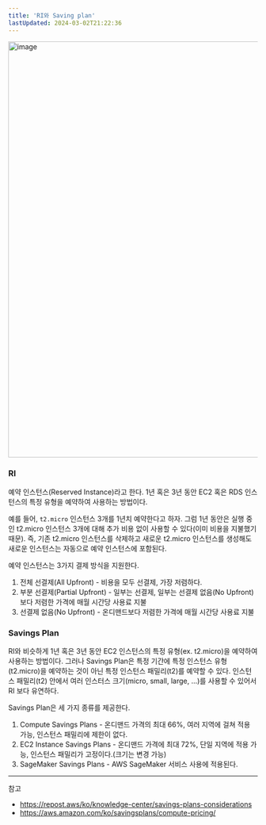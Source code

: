 ```yaml
---
title: 'RI와 Saving plan'
lastUpdated: 2024-03-02T21:22:36
---
```


<img width="839" alt="image" src="https://github.com/rlaisqls/TIL/assets/81006587/d6216964-7b4a-4eab-8c34-f21af466f893">

### RI

예약 인스턴스(Reserved Instance)라고 한다. 1년 혹은 3년 동안 EC2 혹은 RDS 인스턴스의 특정 유형을 예약하여 사용하는 방법이다.

예를 들어, `t2.micro` 인스턴스 3개를 1년치 예약한다고 하자. 그럼 1년 동안은 실행 중인 t2.micro 인스턴스 3개에 대해 추가 비용 없이 사용할 수 있다(이미 비용을 지불했기 때문). 즉, 기존 t2.micro 인스턴스를 삭제하고 새로운 t2.micro 인스턴스를 생성해도 새로운 인스턴스는 자동으로 예약 인스턴스에 포함된다.

예약 인스턴스는 3가지 결제 방식을 지원한다.
1. 전체 선결제(All Upfront) - 비용을 모두 선결제, 가장 저렴하다.
2. 부분 선결제(Partial Upfront) - 일부는 선결제, 일부는 선결제 없음(No Upfront)보다 저렴한 가격에 매월 시간당 사용료 지불
3. 선결제 없음(No Upfront) - 온디맨드보다 저렴한 가격에 매월 시간당 사용료 지불

### Savings Plan

RI와 비슷하게 1년 혹은 3년 동안 EC2 인스턴스의 특정 유형(ex. t2.micro)을 예약하여 사용하는 방법이다. 그러나 Savings Plan은 특정 기간에 특정 인스턴스 유형(t2.micro)을 예약하는 것이 아닌 특정 인스턴스 패밀리(t2)를 예약할 수 있다. 인스턴스 패밀리(t2) 안에서 여러 인스터스 크기(micro, small, large, ...)를 사용할 수 있어서 RI 보다 유연하다.

Savings Plan은 세 가지 종류를 제공한다.
1. Compute Savings Plans - 온디맨드 가격의 최대 66%, 여러 지역에 걸쳐 적용 가능, 인스턴스 패밀리에 제한이 없다.
2. EC2 Instance Savings Plans - 온디맨드 가격에 최대 72%, 단일 지역에 적용 가능, 인스턴스 패밀리가 고정이다.(크기는 변경 가능)
3. SageMaker Savings Plans - AWS SageMaker 서비스 사용에 적용된다. 

---
참고
- https://repost.aws/ko/knowledge-center/savings-plans-considerations
- https://aws.amazon.com/ko/savingsplans/compute-pricing/